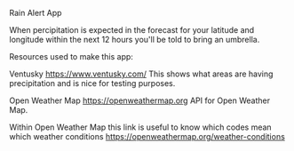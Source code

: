 Rain Alert App

When percipitation is expected in the forecast for your latitude and longitude within the next 12 hours you'll be told to bring an umbrella.

 
 Resources used to make this app:
 
 Ventusky
 https://www.ventusky.com/
 This shows what areas are having precipitation and is nice for testing purposes.
 
 
 Open Weather Map
 https://openweathermap.org
 API for Open Weather Map.
 
 Within Open Weather Map this link is useful to know which codes mean which weather conditions
 https://openweathermap.org/weather-conditions
 
 
